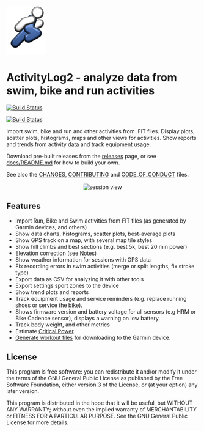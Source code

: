 ![Logo](img/logo/ActivityLog2.png)

# ActivityLog2 - analyze data from swim, bike and run activities

[![Build Status](https://dev.azure.com/alexharsanyi0641/ActivityLog2/_apis/build/status/alex-hhh.ActivityLog2?branchName=master)](https://dev.azure.com/alexharsanyi0641/ActivityLog2/_build/latest?definitionId=1&branchName=master)

[![Build Status](https://travis-ci.org/alex-hhh/ActivityLog2.svg?branch=master)](https://travis-ci.org/alex-hhh/ActivityLog2)

Import swim, bike and run and other activities from .FIT files.  Display
plots, scatter plots, histograms, maps and other views for activities.  Show
reports and trends from activity data and track equipment usage.

Download pre-built releases from the
[releases](https://github.com/alex-hhh/ActivityLog2/releases) page, or see
[docs/README.md](docs/README.md) for how to build your own.

See also the [CHANGES](./docs/CHANGES.md),
[CONTRIBUTING](./docs/CONTRIBUTING.md) and
[CODE_OF_CONDUCT](./docs/CODE_OF_CONDUCT.md) files.

<p align="center"> <img align="center" width="800" alt="session view"
src="https://drive.google.com/uc?export=download&id=1sktF8A_3CCe-9KYdc7YHJWLsDTs4ffy8"
/> </p>

## Features

* Import Run, Bike and Swim activities from FIT files (as generated by Garmin
  devices, and others)
* Show data charts, histograms, scatter plots, best-average plots
* Show GPS track on a map, with several map tile styles
* Show hill climbs and best sections (e.g. best 5k, best 20 min power)
* Elevation correction (see [Notes](./docs/elevation-correction.md))
* Show weather information for sessions with GPS data
* Fix recording errors in swim activities (merge or split lengths, fix stroke
  type)
* Export data as CSV for analyzing it with other tools
* Export settings sport zones to the device
* Show trend plots and reports
* Track equipment usage and service reminders (e.g. replace running shoes or
  service the bike).
* Shows firmware version and battery voltage for all sensors (e.g HRM or Bike
  Cadence sensor), displays a warning on low battery.
* Track body weight, and other metrics
* Estimate [Critical Power](./docs/critical-power.md)
* [Generate workout files](https://alex-hhh.github.io/2018/05/running-and-cycling-workout-editor.html)
  for downloading to the Garmin device.

## License

This program is free software: you can redistribute it and/or modify it under
the terms of the GNU General Public License as published by the Free Software
Foundation, either version 3 of the License, or (at your option) any later
version.

This program is distributed in the hope that it will be useful, but WITHOUT
ANY WARRANTY; without even the implied warranty of MERCHANTABILITY or FITNESS
FOR A PARTICULAR PURPOSE.  See the GNU General Public License for more
details.
